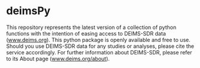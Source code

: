 # deimsPy

This repository represents the latest version of a collection of python functions with the intention of easing access to DEIMS-SDR data (www.deims.org).
This python package is openly available and free to use. Should you use DEIMS-SDR data for any studies or analyses, please cite the service accordingly.
For further information about DEIMS-SDR, please refer to its About page (www.deims.org/about).
